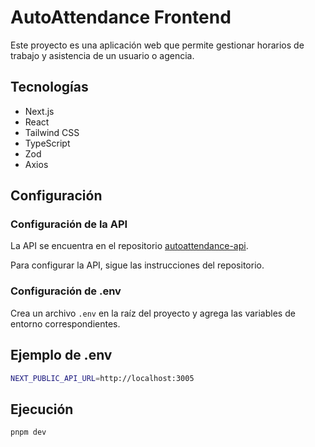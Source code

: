 # AutoAttendance Frontend

Este proyecto es una aplicación web que permite gestionar horarios de trabajo y asistencia de un usuario o agencia.

## Tecnologías

- Next.js
- React
- Tailwind CSS
- TypeScript
- Zod
- Axios

## Configuración

### Configuración de la API

La API se encuentra en el repositorio [autoattendance-api](https://github.com/danielfdsilva/autoattendance-api).

Para configurar la API, sigue las instrucciones del repositorio.

### Configuración de .env

Crea un archivo `.env` en la raíz del proyecto y agrega las variables de entorno correspondientes.

## Ejemplo de .env

```bash
NEXT_PUBLIC_API_URL=http://localhost:3005
```

## Ejecución

```bash
pnpm dev
```
